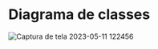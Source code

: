 # Diagrama de classes

![Captura de tela 2023-05-11 122456](https://github.com/carlosalexandre422/Leitor/assets/106106048/ac2e4de9-f127-42b5-b3b6-4a7a3610ff88)
